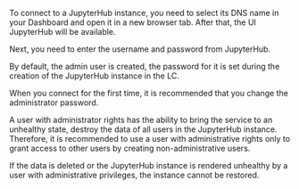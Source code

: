 To connect to a JupyterHub instance, you need to select its DNS name in your Dashboard and open it in a new browser tab. After that, the UI JupyterHub will be available.

Next, you need to enter the username and password from JupyterHub.

By default, the admin user is created, the password for it is set during the creation of the JupyterHub instance in the LC.

<warn>

When you connect for the first time, it is recommended that you change the administrator password.

A user with administrator rights has the ability to bring the service to an unhealthy state, destroy the data of all users in the JupyterHub instance. Therefore, it is recommended to use a user with administrative rights only to grant access to other users by creating non-administrative users.

If the data is deleted or the JupyterHub instance is rendered unhealthy by a user with administrative privileges, the instance cannot be restored.

</warn>
